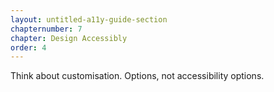 ```yaml
---
layout: untitled-a11y-guide-section
chapternumber: 7
chapter: Design Accessibly
order: 4
---
```


Think about customisation. Options, not accessibility options.